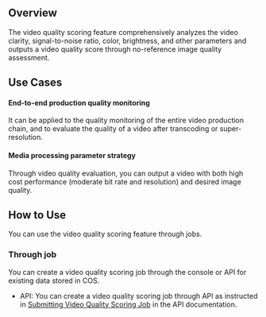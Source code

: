 ## Overview

The video quality scoring feature comprehensively analyzes the video clarity, signal-to-noise ratio, color, brightness, and other parameters and outputs a video quality score through no-reference image quality assessment.


## Use Cases

#### End-to-end production quality monitoring

It can be applied to the quality monitoring of the entire video production chain, and to evaluate the quality of a video after transcoding or super-resolution.

#### Media processing parameter strategy

Through video quality evaluation, you can output a video with both high cost performance (moderate bit rate and resolution) and desired image quality.


## How to Use

You can use the video quality scoring feature through jobs.


### Through job

You can create a video quality scoring job through the console or API for existing data stored in COS.

- API: You can create a video quality scoring job through API as instructed in [Submitting Video Quality Scoring Job](https://intl.cloud.tencent.com/document/product/1045/48934) in the API documentation.



